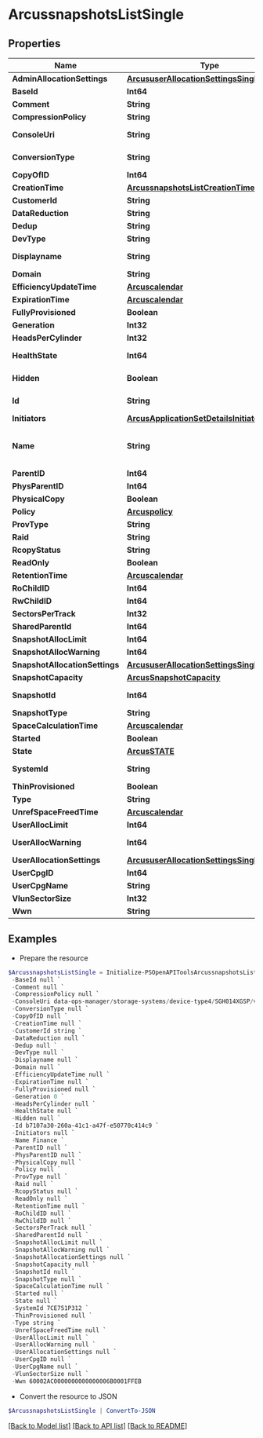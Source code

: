 # ArcussnapshotsListSingle
## Properties

Name | Type | Description | Notes
------------ | ------------- | ------------- | -------------
**AdminAllocationSettings** | [**ArcususerAllocationSettingsSingle**](ArcususerAllocationSettingsSingle.md) |  | [optional] 
**BaseId** | **Int64** | snapshot Tdvv Size | [optional] 
**Comment** | **String** | Comments | [optional] 
**CompressionPolicy** | **String** | compression policy | [optional] 
**ConsoleUri** | **String** | consoleUri for detailed storage object | [optional] 
**ConversionType** | **String** | Conversion Type of Volume | [optional] 
**CopyOfID** | **Int64** | Copy of ID | [optional] 
**CreationTime** | [**ArcussnapshotsListCreationTime**](ArcussnapshotsListCreationTime.md) |  | [optional] 
**CustomerId** | **String** | customerId | [optional] 
**DataReduction** | **String** | Data Reduction type | [optional] 
**Dedup** | **String** |  | [optional] 
**DevType** | **String** | Device Type | [optional] 
**Displayname** | **String** | Display name of the volume | [optional] 
**Domain** | **String** | Domain of the volume | [optional] 
**EfficiencyUpdateTime** | [**Arcuscalendar**](Arcuscalendar.md) |  | [optional] 
**ExpirationTime** | [**Arcuscalendar**](Arcuscalendar.md) |  | [optional] 
**FullyProvisioned** | **Boolean** |  | [optional] 
**Generation** | **Int32** | generation | [optional] 
**HeadsPerCylinder** | **Int32** | Heads per Cylinder | [optional] 
**HealthState** | **Int64** | Health status of the Volume. | [optional] 
**Hidden** | **Boolean** | Flag to know if the Volume is hidden or not | [optional] 
**Id** | **String** | UID of the snapshot. &#x60;Filter&#x60; | [optional] 
**Initiators** | [**ArcusApplicationSetDetailsInitiatorsInner[]**](ArcusApplicationSetDetailsInitiatorsInner.md) | Initiator details | [optional] 
**Name** | **String** | A user friendly name to identify the storage system volume (resourceName). | [optional] 
**ParentID** | **Int64** | Parent Id | [optional] 
**PhysParentID** | **Int64** | physical Parent Id | [optional] 
**PhysicalCopy** | **Boolean** |  | [optional] 
**Policy** | [**Arcuspolicy**](Arcuspolicy.md) |  | [optional] 
**ProvType** | **String** | Provisioning type | [optional] 
**Raid** | **String** | Raid | [optional] 
**RcopyStatus** | **String** | RemoteCopy Status | [optional] 
**ReadOnly** | **Boolean** |  | [optional] 
**RetentionTime** | [**Arcuscalendar**](Arcuscalendar.md) |  | [optional] 
**RoChildID** | **Int64** | RO child id | [optional] 
**RwChildID** | **Int64** |  | [optional] 
**SectorsPerTrack** | **Int32** | Sector per Track | [optional] 
**SharedParentId** | **Int64** | Shared Parent Id | [optional] 
**SnapshotAllocLimit** | **Int64** | Snapshot alloc limit | [optional] 
**SnapshotAllocWarning** | **Int64** | Snapshot alloc Warning | [optional] 
**SnapshotAllocationSettings** | [**ArcususerAllocationSettingsSingle**](ArcususerAllocationSettingsSingle.md) |  | [optional] 
**SnapshotCapacity** | [**ArcusSnapshotCapacity**](ArcusSnapshotCapacity.md) |  | [optional] 
**SnapshotId** | **Int64** | Numeric ID of the resource | [optional] 
**SnapshotType** | **String** |  | [optional] 
**SpaceCalculationTime** | [**Arcuscalendar**](Arcuscalendar.md) |  | [optional] 
**Started** | **Boolean** |  | [optional] 
**State** | [**ArcusSTATE**](ArcusSTATE.md) |  | [optional] 
**SystemId** | **String** | SystemUid/serialNumber of the array. | [optional] 
**ThinProvisioned** | **Boolean** | Thin provisioning details | [optional] 
**Type** | **String** | type | [optional] 
**UnrefSpaceFreedTime** | [**Arcuscalendar**](Arcuscalendar.md) |  | [optional] 
**UserAllocLimit** | **Int64** | User alloc limit | [optional] 
**UserAllocWarning** | **Int64** | User alloc space limit warning | [optional] 
**UserAllocationSettings** | [**ArcususerAllocationSettingsSingle**](ArcususerAllocationSettingsSingle.md) |  | [optional] 
**UserCpgID** | **Int64** | User CPG Id | [optional] 
**UserCpgName** | **String** | User CPG Name | [optional] 
**VlunSectorSize** | **Int32** | VLUN sector size | [optional] 
**Wwn** | **String** | Volume wwn. | [optional] 

## Examples

- Prepare the resource
```powershell
$ArcussnapshotsListSingle = Initialize-PSOpenAPIToolsArcussnapshotsListSingle  -AdminAllocationSettings null `
 -BaseId null `
 -Comment null `
 -CompressionPolicy null `
 -ConsoleUri data-ops-manager/storage-systems/device-type4/SGH014XGSP/volumes/014f8f647893f228bcf8b7c3f7eebbc5/snapshots/e1892c0fb437d0aeef880124c2db9957 `
 -ConversionType null `
 -CopyOfID null `
 -CreationTime null `
 -CustomerId string `
 -DataReduction null `
 -Dedup null `
 -DevType null `
 -Displayname null `
 -Domain null `
 -EfficiencyUpdateTime null `
 -ExpirationTime null `
 -FullyProvisioned null `
 -Generation 0 `
 -HeadsPerCylinder null `
 -HealthState null `
 -Hidden null `
 -Id b7107a30-260a-41c1-a47f-e50770c414c9 `
 -Initiators null `
 -Name Finance `
 -ParentID null `
 -PhysParentID null `
 -PhysicalCopy null `
 -Policy null `
 -ProvType null `
 -Raid null `
 -RcopyStatus null `
 -ReadOnly null `
 -RetentionTime null `
 -RoChildID null `
 -RwChildID null `
 -SectorsPerTrack null `
 -SharedParentId null `
 -SnapshotAllocLimit null `
 -SnapshotAllocWarning null `
 -SnapshotAllocationSettings null `
 -SnapshotCapacity null `
 -SnapshotId null `
 -SnapshotType null `
 -SpaceCalculationTime null `
 -Started null `
 -State null `
 -SystemId 7CE751P312 `
 -ThinProvisioned null `
 -Type string `
 -UnrefSpaceFreedTime null `
 -UserAllocLimit null `
 -UserAllocWarning null `
 -UserAllocationSettings null `
 -UserCpgID null `
 -UserCpgName null `
 -VlunSectorSize null `
 -Wwn 60002AC0000000000000006B0001FFEB
```

- Convert the resource to JSON
```powershell
$ArcussnapshotsListSingle | ConvertTo-JSON
```

[[Back to Model list]](../README.md#documentation-for-models) [[Back to API list]](../README.md#documentation-for-api-endpoints) [[Back to README]](../README.md)

